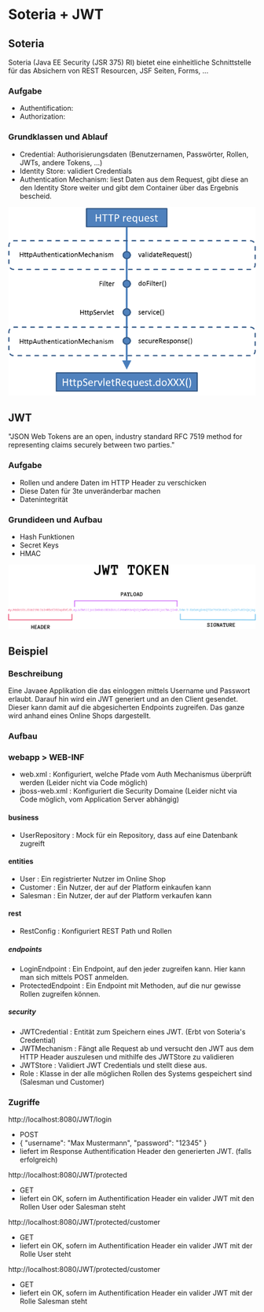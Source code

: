 # Soteria + JWT

## Soteria

Soteria (Java EE Security (JSR 375) RI) bietet eine einheitliche Schnittstelle für das
Absichern von REST Resourcen, JSF Seiten, Forms, ...

### Aufgabe
- Authentification: 
- Authorization: 

### Grundklassen und Ablauf
 - Credential: Authorisierungsdaten (Benutzernamen, Passwörter, Rollen, JWTs, andere Tokens, ...)
 - Identity Store: validiert Credentials
 - Authentication Mechanism: liest Daten aus dem Request, gibt diese an den Identity Store
 weiter und gibt dem Container über das Ergebnis bescheid.

![alt text](images/AuthProcess.png)

## JWT

"JSON Web Tokens are an open, industry standard RFC 7519 method for representing claims securely between two parties."

### Aufgabe
 - Rollen und andere Daten im HTTP Header zu verschicken
 - Diese Daten für 3te unveränderbar machen
 - Datenintegrität

### Grundideen und Aufbau

 - Hash Funktionen
 - Secret Keys
 - HMAC
 
![alt text](images/JWT.png)

## Beispiel

### Beschreibung

Eine Javaee Applikation die das einloggen mittels Username und Passwort erlaubt. Darauf hin wird ein
JWT generiert und an den Client gesendet. Dieser kann damit auf die abgesicherten Endpoints zugreifen.
Das ganze wird anhand eines Online Shops dargestellt.

### Aufbau
### webapp > WEB-INF
 - web.xml : Konfiguriert, welche Pfade vom Auth Mechanismus überprüft werden (Leider nicht via Code möglich)
 - jboss-web.xml : Konfiguriert die Security Domaine (Leider nicht via Code möglich, vom Application Server abhängig)
#### business
 - UserRepository : Mock für ein Repository, dass auf eine Datenbank zugreift
#### entities
 - User : Ein registrierter Nutzer im Online Shop
 - Customer : Ein Nutzer, der auf der Platform einkaufen kann
 - Salesman : Ein Nutzer, der auf der Platform verkaufen kann
#### rest
 - RestConfig : Konfiguriert REST Path und Rollen
##### endpoints
 - LoginEndpoint : Ein Endpoint, auf den jeder zugreifen kann. Hier kann man sich mittels POST anmelden.
 - ProtectedEndpoint : Ein Endpoint mit Methoden, auf die nur gewisse Rollen zugreifen können.
##### security
 - JWTCredential : Entität zum Speichern eines JWT. (Erbt von Soteria's Credential)
 - JWTMechanism : Fängt alle Request ab und versucht den JWT aus dem HTTP Header auszulesen und mithilfe des JWTStore zu validieren
 - JWTStore : Validiert JWT Credentials und stellt diese aus.
 - Role : Klasse in der alle möglichen Rollen des Systems gespeichert sind (Salesman und Customer)
 
### Zugriffe
http://localhost:8080/JWT/login
 - POST
 - { "username": "Max Mustermann", "password": "12345" }
 - liefert im Response Authentification Header den generierten JWT. (falls erfolgreich)
 
http://localhost:8080/JWT/protected
 - GET
 - liefert ein OK, sofern im Authentification Header ein valider JWT mit den Rollen User oder Salesman steht
 
http://localhost:8080/JWT/protected/customer
  - GET
  - liefert ein OK, sofern im Authentification Header ein valider JWT mit der Rolle User steht
  
http://localhost:8080/JWT/protected/customer
  - GET
  - liefert ein OK, sofern im Authentification Header ein valider JWT mit der Rolle Salesman steht